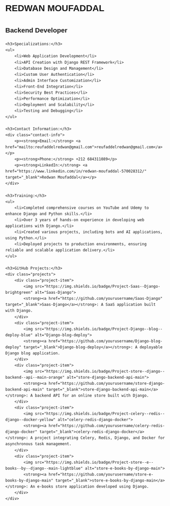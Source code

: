 <!DOCTYPE html>
<html lang="en">
<head>
    <meta charset="UTF-8">
    <meta name="viewport" content="width=device-width, initial-scale=1.0">
    <title>REDWAN MOUFADDAL - Backend Developer</title>
    <style>
        body {
            font-family: Arial, sans-serif;
            line-height: 1.6;
        }
        .contact-info {
            margin: 20px 0;
        }
        .projects {
            margin: 20px 0;
        }
        .project-item {
            margin-bottom: 10px;
        }
    </style>
</head>
<body>
    <h1>REDWAN MOUFADDAL</h1>
    <h2>Backend Developer</h2>

    <h3>Specializations:</h3>
    <ul>
        <li>Web Application Development</li>
        <li>API Creation with Django REST Framework</li>
        <li>Database Design and Management</li>
        <li>Custom User Authentication</li>
        <li>Admin Interface Customization</li>
        <li>Front-End Integration</li>
        <li>Security Best Practices</li>
        <li>Performance Optimization</li>
        <li>Deployment and Scalability</li>
        <li>Testing and Debugging</li>
    </ul>

    <h3>Contact Information:</h3>
    <div class="contact-info">
        <p><strong>Email:</strong> <a href="mailto:reufaddelredwan@gmail.com">reufaddelredwan@gmail.com</a></p>
        <p><strong>Phone:</strong> +212 684311089</p>
        <p><strong>LinkedIn:</strong> <a href="https://www.linkedin.com/in/redwan-moufaddal-570028312/" target="_blank">Redwan Moufaddal</a></p>
    </div>

    <h3>Training:</h3>
    <ul>
        <li>Completed comprehensive courses on YouTube and Udemy to enhance Django and Python skills.</li>
        <li>Over 3 years of hands-on experience in developing web applications with Django.</li>
        <li>Created various projects, including bots and AI applications, using Python.</li>
        <li>Deployed projects to production environments, ensuring reliable and scalable application delivery.</li>
    </ul>

    <h3>GitHub Projects:</h3>
    <div class="projects">
        <div class="project-item">
            <img src="https://img.shields.io/badge/Project-Saas--Django-brightgreen" alt="Saas-Django">
            <strong><a href="https://github.com/yourusername/Saas-Django" target="_blank">Saas-Django</a></strong>: A SaaS application built with Django.
        </div>
        <div class="project-item">
            <img src="https://img.shields.io/badge/Project-Django--blog--deploy-blue" alt="Django-blog-deploy">
            <strong><a href="https://github.com/yourusername/Django-blog-deploy" target="_blank">Django-blog-deploy</a></strong>: A deployable Django blog application.
        </div>
        <div class="project-item">
            <img src="https://img.shields.io/badge/Project-store--django--backend--api--main-orange" alt="store-django-backend-api-main">
            <strong><a href="https://github.com/yourusername/store-django-backend-api-main" target="_blank">store-django-backend-api-main</a></strong>: A backend API for an online store built with Django.
        </div>
        <div class="project-item">
            <img src="https://img.shields.io/badge/Project-celery--redis--django--docker-yellow" alt="celery-redis-django-docker">
            <strong><a href="https://github.com/yourusername/celery-redis-django-docker" target="_blank">celery-redis-django-docker</a></strong>: A project integrating Celery, Redis, Django, and Docker for asynchronous task management.
        </div>
        <div class="project-item">
            <img src="https://img.shields.io/badge/Project-store--e--books--by--django--main-lightblue" alt="store-e-books-by-django-main">
            <strong><a href="https://github.com/yourusername/store-e-books-by-django-main" target="_blank">store-e-books-by-django-main</a></strong>: An e-books store application developed using Django.
        </div>
    </div>
</body>
</html>
